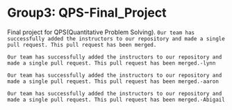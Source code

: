 # Group3: QPS-Final_Project

Final project for QPS(Quantitative Problem Solving).
`0ur team has successfully added the instructors to our repository and made a single pull request. This pull request has been merged.`

`0ur team has successfully added the instructors to our repository and made a single pull request. This pull request has been merged.-lynn`

`0ur team has successfully added the instructors to our repository and made a single pull request. This pull request has been merged.-aaron`

`0ur team has successfully added the instructors to our repository and made a single pull request. This pull request has been merged.-Abigail`
